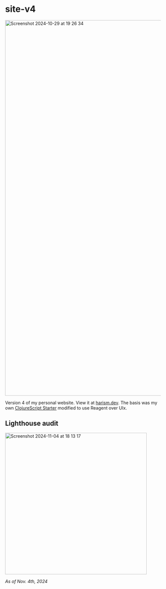 # site-v4

<img width="1215" alt="Screenshot 2024-10-29 at 19 26 34" src="https://github.com/user-attachments/assets/379e2238-1158-4219-9172-11190078f99a">

Version 4 of my personal website. View it at [harism.dev](https://harism.dev). The basis was my own [ClojureScript Starter](https://github.com/harismh/utsb-cljs-starter) modified to use Reagent over UIx.

## Lighthouse audit

<img width="458" alt="Screenshot 2024-11-04 at 18 13 17" src="https://github.com/user-attachments/assets/978d3638-27bc-480c-8bc0-4c6e647b2e21">

_As of Nov. 4th, 2024_


